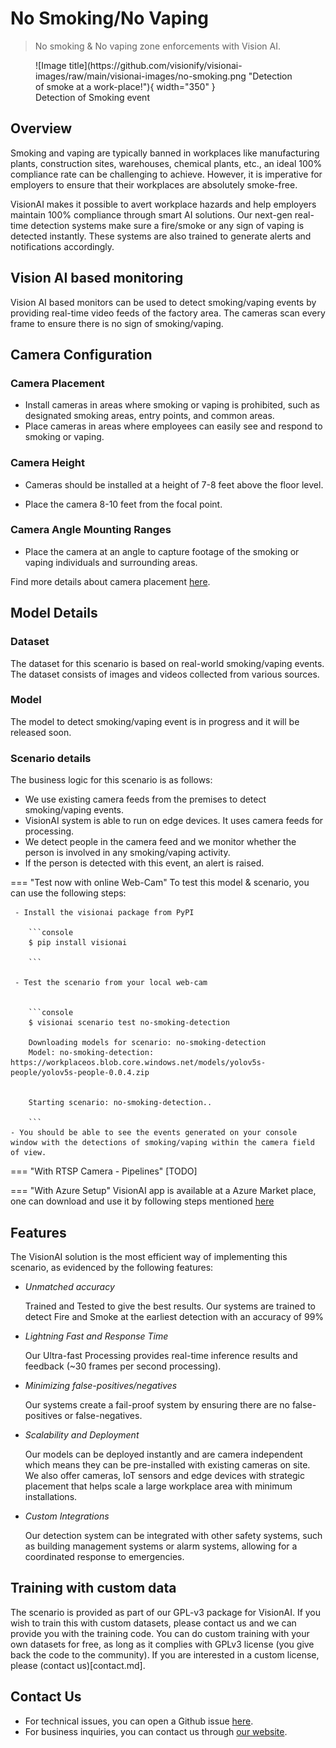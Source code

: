 # No Smoking/No Vaping

> No smoking & No vaping zone enforcements with Vision AI.
<figure markdown>
  ![Image title](https://github.com/visionify/visionai-images/raw/main/visionai-images/no-smoking.png "Detection of smoke at a work-place!"){ width="350" }
  <figcaption>Detection of Smoking event</figcaption>
</figure>


## Overview
Smoking and vaping are typically banned in workplaces like manufacturing plants, construction sites, warehouses, chemical plants, etc., an ideal 100% compliance rate can be challenging to achieve. However, it is imperative for employers to ensure that their workplaces are absolutely smoke-free.

VisionAI makes it possible to avert workplace hazards and help employers maintain 100% compliance through smart AI solutions. Our next-gen real-time detection systems make sure a fire/smoke or any sign of vaping is detected instantly. These systems are also trained to generate alerts and notifications accordingly.

## Vision AI based monitoring

Vision AI based monitors can be used to detect smoking/vaping events by providing real-time video feeds of the factory area. The cameras scan every frame to ensure there is no sign of smoking/vaping.


## Camera Configuration

### Camera Placement

- Install cameras in areas where smoking or vaping is prohibited, such as designated smoking areas, entry points, and common areas.
- Place cameras in areas where employees can easily see and respond to smoking or vaping.

### Camera Height

- Cameras should be installed at a height of 7-8 feet above the floor level.

- Place the camera 8-10 feet from the focal point.


### Camera Angle Mounting Ranges

- Place the camera at an angle to capture footage of the smoking or vaping individuals and surrounding areas.

Find more details about camera placement [here](../overview/cameras.md).

## Model Details

### Dataset
The dataset for this scenario is based on real-world smoking/vaping events.
The dataset consists of images and videos collected from various sources. 

### Model

The model to detect smoking/vaping event is in progress and it will be released soon.


### Scenario details

The business logic for this scenario is as follows:

- We use existing camera feeds from the premises to detect smoking/vaping events.
- VisionAI system is able to run on edge devices. It uses camera feeds for processing.
- We detect people in the camera feed and we monitor whether the person is involved in any smoking/vaping activity.
- If the person is detected with this event, an alert is raised.

=== "Test now with online Web-Cam"
     To test this model & scenario, you can use the following steps:

     - Install the visionai package from PyPI
     
        ```console
        $ pip install visionai
        
        ```
     
     - Test the scenario from your local web-cam
     

        ```console
        $ visionai scenario test no-smoking-detection

        Downloading models for scenario: no-smoking-detection
        Model: no-smoking-detection: https://workplaceos.blob.core.windows.net/models/yolov5s-people/yolov5s-people-0.0.4.zip
        

        Starting scenario: no-smoking-detection..

        ```
    - You should be able to see the events generated on your console window with the detections of smoking/vaping within the camera field of view.

=== "With RTSP Camera - Pipelines"
     [TODO]
 
=== "With Azure Setup"
     VisionAI app is available at a Azure Market place, one can download and use it by following steps mentioned [here](../overview/azure-managed-app.md)


## Features


The VisionAI solution is the most efficient way of implementing this scenario, as evidenced by the following features:

-  *Unmatched accuracy*

    Trained and Tested to give the best results. Our systems are trained to detect Fire and Smoke at the earliest detection with an accuracy of 99%

- *Lightning Fast and Response Time*

    Our Ultra-fast Processing provides real-time inference results and feedback (~30 frames per second processing). 

- *Minimizing false-positives/negatives*

    Our systems create a fail-proof system by ensuring there are no false-positives or false-negatives. 

- *Scalability and Deployment* 

    Our models can be deployed instantly and are camera independent which means they can be pre-installed with existing cameras on site. We also offer cameras, IoT sensors and edge devices with strategic placement that helps scale a large workplace area with minimum installations. 

- *Custom Integrations*

    Our detection system can be integrated with other safety systems, such as building management systems or alarm systems, allowing for a coordinated response to emergencies.

## Training with custom data

The scenario is provided as part of our GPL-v3 package for VisionAI. If you wish to train this with custom datasets, please contact us and we can provide you with the training code. You can do custom training with your own datasets for free, as long as it complies with GPLv3 license (you give back the code to the community). If you are interested in a custom license, please (contact us)[contact.md].


## Contact Us

- For technical issues, you can open a Github issue [here](https://github.com/visionify/visionai).
- For business inquiries, you can contact us through [our website](https://visionify.ai/contact).